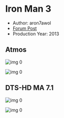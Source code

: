 # Iron Man 3

* Author: aron7awol
* [Forum Post](https://www.avsforum.com/threads/bass-eq-for-filtered-movies.2995212/post-56759598)
* Production Year: 2013

## Atmos

![img 0](https://i.imgur.com/41DYMqH.jpg)

![img 0](https://i.imgur.com/Rdzwdlf.png)

## DTS-HD MA 7.1

![img 0](https://i.imgur.com/hoMH71v.jpg)

![img 0](https://i.imgur.com/pJQqxcC.jpg)

